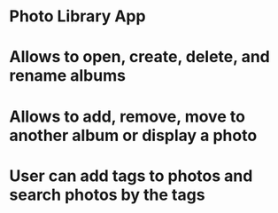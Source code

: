 # Photo Library App
# Allows to open, create, delete, and rename albums 
# Allows to add, remove, move to another album or display a photo
# User can add tags to photos and search photos by the tags

